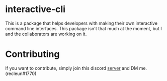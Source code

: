 # interactive-cli

This is a package that helps developers with making their own interactive command line interfaces. This package isn't that much at the moment, but I and the collaborators are working on it.

# Contributing

If you want to contribute, simply join this discord [server](https://discord.gg/Hhrje9sF4g) and DM me. (recleun#1770)
